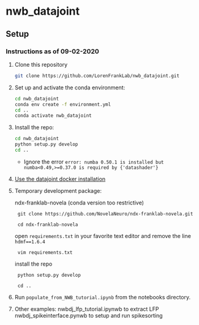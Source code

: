 
# nwb_datajoint

## Setup 
### Instructions as of 09-02-2020

1. Clone this repository
   ```bash
   git clone https://github.com/LorenFrankLab/nwb_datajoint.git
   ```
2. Set up and activate the conda environment: 
   ```bash
   cd nwb_datajoint
   conda env create -f environment.yml
   cd ..
   conda activate nwb_datajoint
   ```
3. Install the repo: 
   ```bash
   cd nwb_datajoint
   python setup.py develop
   cd ..
   ```
   - Ignore the error `error: numba 0.50.1 is installed but numba<0.49,>=0.37.0 is required by {'datashader'}`
   
4. [Use the datajoint docker installation](https://tutorials.datajoint.io/setting-up/local-database.html)

5. Temporary development package:

    ndx-franklab-novela (conda version too restrictive)
    
        git clone https://github.com/NovelaNeuro/ndx-franklab-novela.git
	
        cd ndx-franklab-novela
	
    open `requirements.txt` in your favorite text editor and remove the line `hdmf==1.6.4`
    
        vim requirements.txt
	
    install the repo
	
        python setup.py develop
	
        cd ..

			
6. Run `populate_from_NWB_tutorial.ipynb` from the notebooks directory.
7. Other examples: 
	nwbdj_lfp_tutorial.ipynwb to extract LFP 
	nwbdj_spikeinterface.pynwb to setup and run spikesorting

